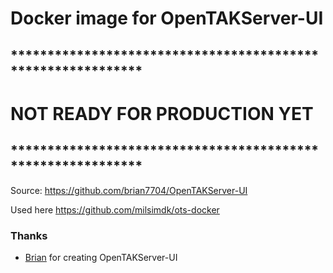 # Docker image for OpenTAKServer-UI

## ************************************************************
# NOT READY FOR PRODUCTION YET
## ************************************************************

Source: https://github.com/brian7704/OpenTAKServer-UI

Used here https://github.com/milsimdk/ots-docker

### Thanks
  - [Brian](https://github.com/brian7704) for creating OpenTAKServer-UI
